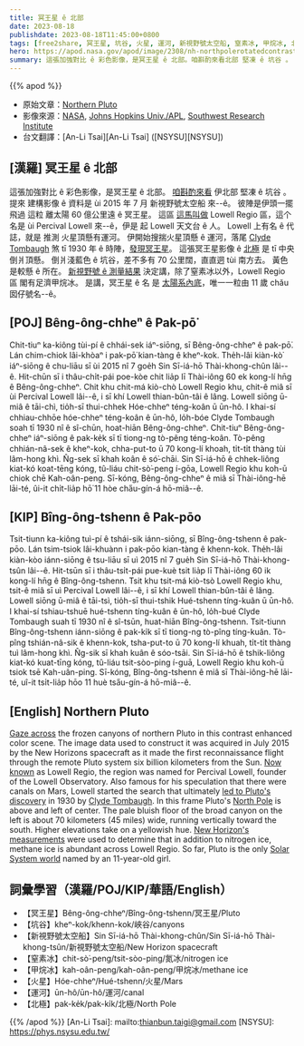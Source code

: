 ```yaml
---
title: 冥王星 ê 北部
date: 2023-08-18
publishdate: 2023-08-18T11:45:00+0800
tags: [free2share, 冥王星, 坑谷, 火星, 運河, 新視野號太空船, 窒素冰, 甲烷冰, 北極]
hero: https://apod.nasa.gov/apod/image/2308/nh-northpolerotatedcontrast1024.jpg
summary: 這張加強對比 ê 彩色影像，是冥王星 ê 北部。咱斟酌來看北部 堅凍 ê 坑谷 。
---
```


{{% apod %}}

- 原始文章：[Northern Pluto](https://apod.nasa.gov/apod/ap230818.html)
- 影像來源：[NASA](http://www.nasa.gov/), [Johns Hopkins Univ./APL](http://www.jhuapl.edu/), [Southwest Research Institute](http://www.swri.edu/)
- 台文翻譯：[An-Li Tsai][An-Li Tsai] ([NSYSU][NSYSU])

## [漢羅] 冥王星 ê 北部
這張加強對比 ê 彩色影像，是冥王星 ê 北部。
[咱斟酌來看][Gaze across] 伊北部 堅凍 ê 坑谷 。
提來 建構影像 ê 資料是 ùi 2015 年 7 月 新視野號太空船 來--ê。
彼陣是伊頭一擺飛過 這粒 離太陽 60 億公里遠 ê 冥王星。
這區 [這馬叫做][Now known] Lowell Regio 區，這个名是 ùi Percival Lowell 來--ê，伊是 起 Lowell 天文台 ê 人。
Lowell 上有名 ê 代誌，就是 推測 火星頂懸有運河。
伊開始搜揣火星頂懸 ê 運河，落尾 [Clyde Tombaugh][Clyde Tombaugh] 煞 tī 1930 年 ê 時陣，[發現冥王星][led to Pluto's discovery]。
這張冥王星影像 ê [北極][North Pole] 是 tī 中央倒爿頂懸。
倒爿淺藍色 ê 坑谷，差不多有 70 公里闊，直直迵 tùi 南方去。
黃色是較懸 ê 所在。
[新視野號 ê 測量結果][New Horizon's measurements] 決定講，除了窒素冰以外，Lowell Regio 區 閣有足濟甲烷冰。
是講，冥王星 ê 名 是 [太陽系內底][Solar System world]，唯一一粒由 11 歲 chău 囡仔號名--ê。

## [POJ] Bêng-ông-chheⁿ ê Pak-pō͘
Chit-tiuⁿ ka-kiông tùi-pí ê chhái-sek iáⁿ-siōng, sī Bêng-ông-chheⁿ ê pak-pō͘.
Lán chim-chiok lâi-khòaⁿ i pak-pō͘ kian-tàng ê kheⁿ-kok.
The̍h-lâi kiàn-kò͘ iáⁿ-siōng ê chu-liāu sī ùi 2015 nî 7 goe̍h Sin Sī-iá-hō Thài-khong-chûn lâi--ê.
Hit-chūn sī i thâu-chi̍t-pái poe-kòe chit lia̍p lī Thài-iông 60 ek kong-lí hn̄g ê Bêng-ông-chheⁿ.
Chit khu chit-má kiò-chò Lowell Regio khu, chit-ê miâ sī ùi Percival Lowell lâi--ê, i sī khí Lowell thian-bûn-tâi ê lâng.
Lowell siōng ū-miâ ê tāi-chì, tio̍h-sī thui-chhek Hóe-chheⁿ téng-koân ū ūn-hô.
I khai-sí chhiau-chhōe hóe-chheⁿ téng-koân ê ūn-hô, lo̍h-bóe Clyde Tombaugh soah tī 1930 nî ê sî-chūn, hoat-hiān Bêng-ông-chheⁿ.
Chit-tiuⁿ Bêng-ông-chheⁿ iáⁿ-siōng ê pak-ke̍k sī tī tiong-ng tò-pêng téng-koân.
Tò-pêng chhián-nâ-sek ê kheⁿ-kok, chha-put-to ū 70 kong-lí khoah, ti̍t-ti̍t thàng tùi lâm-hong khì.
N̂g-sek sī khah koân ê só͘-chāi.
Sin Sī-iá-hō ê chhek-liông kiat-kó koat-tēng kóng, tû-liáu chit-sò͘-peng í-gōa, Lowell Regio khu koh-ū chiok chē Kah-oân-peng.
Sī-kóng, Bêng-ông-chheⁿ ê miâ sī Thài-iông-hē lāi-té, ûi-it chi̍t-lia̍p hō͘ 11 hòe cha̋u-gín-á hō-miâ--ê.

## [KIP] Bîng-ông-tshenn ê Pak-pōo
Tsit-tiunn ka-kiông tuì-pí ê tshái-sik iánn-siōng, sī Bîng-ông-tshenn ê pak-pōo.
Lán tsim-tsiok lâi-khuànn i pak-pōo kian-tàng ê khenn-kok.
The̍h-lâi kiàn-kòo iánn-siōng ê tsu-liāu sī uì 2015 nî 7 gue̍h Sin Sī-iá-hō Thài-khong-tsûn lâi--ê.
Hit-tsūn sī i thâu-tsi̍t-pái pue-kuè tsit lia̍p lī Thài-iông 60 ik kong-lí hn̄g ê Bîng-ông-tshenn.
Tsit khu tsit-má kiò-tsò Lowell Regio khu, tsit-ê miâ sī uì Percival Lowell lâi--ê, i sī khí Lowell thian-bûn-tâi ê lâng.
Lowell siōng ū-miâ ê tāi-tsì, tio̍h-sī thui-tshik Hué-tshenn tíng-kuân ū ūn-hô.
I khai-sí tshiau-tshuē hué-tshenn tíng-kuân ê ūn-hô, lo̍h-bué Clyde Tombaugh suah tī 1930 nî ê sî-tsūn, huat-hiān Bîng-ông-tshenn.
Tsit-tiunn Bîng-ông-tshenn iánn-siōng ê pak-ki̍k sī tī tiong-ng tò-pîng tíng-kuân.
Tò-pîng tshián-nâ-sik ê khenn-kok, tsha-put-to ū 70 kong-lí khuah, ti̍t-ti̍t thàng tuì lâm-hong khì.
N̂g-sik sī khah kuân ê sóo-tsāi.
Sin Sī-iá-hō ê tshik-liông kiat-kó kuat-tīng kóng, tû-liáu tsit-sòo-ping í-guā, Lowell Regio khu koh-ū tsiok tsē Kah-uân-ping.
Sī-kóng, Bîng-ông-tshenn ê miâ sī Thài-iông-hē lāi-té, uî-it tsi̍t-lia̍p hōo 11 huè tsa̋u-gín-á hō-miâ--ê.

## [English] Northern Pluto
[Gaze across][Gaze across] the frozen canyons of northern Pluto in this contrast enhanced color scene.
The image data used to construct it was acquired in July 2015 by the New Horizons spacecraft as it made the first reconnaissance flight through the remote Pluto system six billion kilometers from the Sun.
[Now known][Now known] as Lowell Regio, the region was named for Percival Lowell, founder of the Lowell Observatory.
Also famous for his speculation that there were canals on Mars, Lowell started the search that ultimately [led to Pluto's discovery][led to Pluto's discovery] in 1930 by [Clyde Tombaugh][Clyde Tombaugh].
In this frame Pluto's [North Pole][North Pole] is above and left of center.
The pale bluish floor of the broad canyon on the left is about 70 kilometers (45 miles) wide, running vertically toward the south.
Higher elevations take on a yellowish hue.
[New Horizon's measurements][New Horizon's measurements] were used to determine that in addition to nitrogen ice, methane ice is abundant across Lowell Regio.
So far, Pluto is the only [Solar System world][Solar System world] named by an 11-year-old girl.

## 詞彙學習（漢羅/POJ/KIP/華語/English）
- 【冥王星】Bêng-ông-chheⁿ/Bîng-ông-tshenn/冥王星/Pluto
- 【坑谷】kheⁿ-kok/khenn-kok/峽谷/canyons
- 【新視野號太空船】Sin Sī-iá-hō Thài-khong-chûn/Sin Sī-iá-hō Thài-khong-tsûn/新視野號太空船/New Horizon spacecraft
- 【窒素冰】chit-sò͘-peng/tsit-sòo-ping/氮冰/nitrogen ice
- 【甲烷冰】kah-oân-peng/kah-oân-peng/甲烷冰/methane ice
- 【火星】Hóe-chheⁿ/Hué-tshenn/火星/Mars
- 【運河】ūn-hô/ūn-hô/運河/canal
- 【北極】pak-ke̍k/pak-ki̍k/北極/North Pole

{{% /apod %}}
[An-Li Tsai]: mailto:thianbun.taigi@gmail.com
[NSYSU]: https://phys.nsysu.edu.tw/

[copyright]: https://apod.nasa.gov/apod/fap/lib/about_apod.html#srapply
[License]: https://creativecommons.org/licenses/by/2.0/

[Gaze across]:http://pluto.jhuapl.edu/Galleries/Featured-Images/image.php?page=14&gallery_id=2&image_id=412
[Now known]:https://www.iau.org/public/images/detail/ann19052a/
[led to Pluto's discovery]:https://lowell.edu/discover/telescopes-exhibits/pluto-discovery-telescope/
[Clyde Tombaugh]:https://earthsky.org/space/clyde-tombaugh-discovered-pluto-on-february-18-1930/
[North Pole]:http://pluto.jhuapl.edu/Galleries/Featured-Images/image.php?page=14&gallery_id=2&image_id=413
[New Horizon's measurements]:http://www.nasa.gov/image-feature/pluto-the-ice-plot-thickens
[Solar System world]:https://solarsystem.nasa.gov/planets/dwarf-planets/pluto/in-depth/
